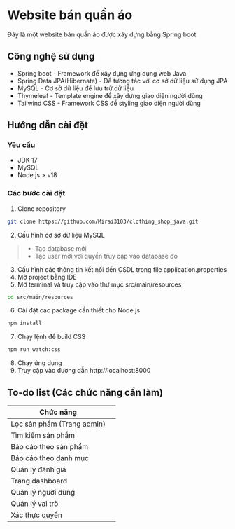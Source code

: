 # Website bán quần áo

Đây là một website bán quần áo được xây dựng bằng Spring boot

## Công nghệ sử dụng

- Spring boot - Framework để xây dựng ứng dụng web Java
- Spring Data JPA(Hibernate) - Để tương tác với cơ sở dữ liệu sử dụng JPA
- MySQL - Cơ sở dữ liệu để lưu trữ dữ liệu
- Thymeleaf - Template engine để xây dựng giao diện người dùng
- Tailwind CSS - Framework CSS để styling giao diện người dùng

## Hướng dẫn cài đặt

### Yêu cầu

- JDK 17
- MySQL
- Node.js > v18

### Các bước cài đặt

1. Clone repository

```bash
git clone https://github.com/Mirai3103/clothing_shop_java.git
```

2. Cấu hình cơ sở dữ liệu MySQL

> - Tạo database mới
> - Tạo user mới với quyền truy cập vào database đó

3. Cấu hình các thông tin kết nối đến CSDL trong file application.properties
4. Mở project bằng IDE
5. Mở terminal và truy cập vào thư mục src/main/resources

```bash
cd src/main/resources
```

6. Cài đặt các package cần thiết cho Node.js

```bash
npm install
```

7. Chạy lệnh để build CSS

```bash
npm run watch:css
```

8. Chạy ứng dụng
9. Truy cập vào đường dẫn http://localhost:8000

## To-do list (Các chức năng cần làm)

| Chức năng                  |     |
| -------------------------- | --- |
| Lọc sản phẩm (Trang admin) |     |
| Tìm kiếm sản phẩm          |     |
| Báo cáo theo sản phẩm      |     |
| Báo cáo theo danh mục      |     |
| Quản lý đánh giá           |     |
| Trang dashboard            |     |
| Quản lý người dùng         |     |
| Quản lý vai trò            |     |
| Xác thực quyền             |     |
